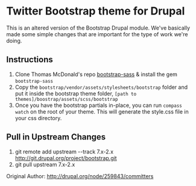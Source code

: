 # Twitter Bootstrap theme for Drupal

This is an altered version of the Bootstrap Drupal module. We've basically made some simple changes that are important for the type of work we're doing.

## Instructions

1. Clone Thomas McDonald's repo [bootstrap-sass](https://github.com/thomas-mcdonald/bootstrap-sass) & install the gem `bootstrap-sass`
2. Copy the `bootstrap/vendor/assets/stylesheets/bootstrap` folder and put it inside the bootstrap theme folder, `[path to themes]/boostrap/assets/scss/bootstrap`
3. Once you have the bootstrap partials in-place, you can run `compass watch` on the root of your theme. This will generate the style.css file in your css directory.

## Pull in Upstream Changes

1. git remote add upstream --track 7.x-2.x http://git.drupal.org/project/bootstrap.git
2. git pull upstream 7.x-2.x

Original Author: http://drupal.org/node/259843/committers
